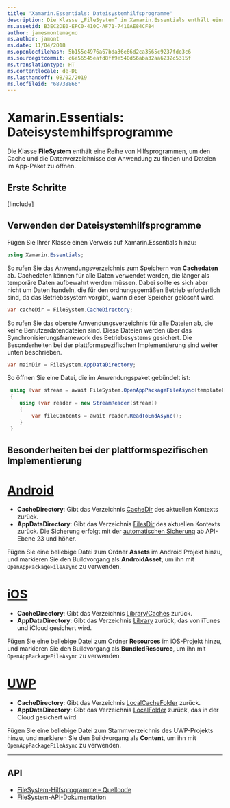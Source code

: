 ```yaml
---
title: 'Xamarin.Essentials: Dateisystemhilfsprogramme'
description: Die Klasse „FileSystem“ in Xamarin.Essentials enthält eine Reihe von Hilfsprogrammen, um den Cache und die Datenverzeichnisse der Anwendung zu finden und Dateien im App-Paket zu öffnen.
ms.assetid: B3EC2DE0-EFC0-410C-AF71-7410AE84CF84
author: jamesmontemagno
ms.author: jamont
ms.date: 11/04/2018
ms.openlocfilehash: 5b155e4976a67bda36e66d2ca3565c9237fde3c6
ms.sourcegitcommit: c6e56545eafd8ff9e540d56aba32aa6232c5315f
ms.translationtype: HT
ms.contentlocale: de-DE
ms.lasthandoff: 08/02/2019
ms.locfileid: "68738866"
---
```

# <a name="xamarinessentials-file-system-helpers"></a>Xamarin.Essentials: Dateisystemhilfsprogramme

Die Klasse **FileSystem** enthält eine Reihe von Hilfsprogrammen, um den Cache und die Datenverzeichnisse der Anwendung zu finden und Dateien im App-Paket zu öffnen.

## <a name="get-started"></a>Erste Schritte

[!include[](~/essentials/includes/get-started.md)]

## <a name="using-file-system-helpers"></a>Verwenden der Dateisystemhilfsprogramme

Fügen Sie Ihrer Klasse einen Verweis auf Xamarin.Essentials hinzu:

```csharp
using Xamarin.Essentials;
```

So rufen Sie das Anwendungsverzeichnis zum Speichern von **Cachedaten** ab. Cachedaten können für alle Daten verwendet werden, die länger als temporäre Daten aufbewahrt werden müssen. Dabei sollte es sich aber nicht um Daten handeln, die für den ordnungsgemäßen Betrieb erforderlich sind, da das Betriebssystem vorgibt, wann dieser Speicher gelöscht wird.

```csharp
var cacheDir = FileSystem.CacheDirectory;
```

So rufen Sie das oberste Anwendungsverzeichnis für alle Dateien ab, die keine Benutzerdatendateien sind. Diese Dateien werden über das Synchronisierungsframework des Betriebssystems gesichert. Die Besonderheiten bei der plattformspezifischen Implementierung sind weiter unten beschrieben.

```csharp
var mainDir = FileSystem.AppDataDirectory;
```

So öffnen Sie eine Datei, die im Anwendungspaket gebündelt ist:

```csharp
 using (var stream = await FileSystem.OpenAppPackageFileAsync(templateFileName))
 {
    using (var reader = new StreamReader(stream))
    {
        var fileContents = await reader.ReadToEndAsync();
    }
 }
```

## <a name="platform-implementation-specifics"></a>Besonderheiten bei der plattformspezifischen Implementierung

# <a name="androidtabandroid"></a>[Android](#tab/android)

- **CacheDirectory**: Gibt das Verzeichnis [CacheDir](https://developer.android.com/reference/android/content/Context.html#getCacheDir) des aktuellen Kontexts zurück.
- **AppDataDirectory**: Gibt das Verzeichnis [FilesDir](https://developer.android.com/reference/android/content/Context.html#getFilesDir) des aktuellen Kontexts zurück. Die Sicherung erfolgt mit der [automatischen Sicherung](https://developer.android.com/guide/topics/data/autobackup.html) ab API-Ebene 23 und höher.

Fügen Sie eine beliebige Datei zum Ordner **Assets** im Android Projekt hinzu, und markieren Sie den Buildvorgang als **AndroidAsset**, um ihn mit `OpenAppPackageFileAsync` zu verwenden.

# <a name="iostabios"></a>[iOS](#tab/ios)

- **CacheDirectory**: Gibt das Verzeichnis [Library/Caches](https://developer.apple.com/library/content/documentation/FileManagement/Conceptual/FileSystemProgrammingGuide/FileSystemOverview/FileSystemOverview.html) zurück.
- **AppDataDirectory**: Gibt das Verzeichnis [Library](https://developer.apple.com/library/content/documentation/FileManagement/Conceptual/FileSystemProgrammingGuide/FileSystemOverview/FileSystemOverview.html) zurück, das von iTunes und iCloud gesichert wird.

Fügen Sie eine beliebige Datei zum Ordner **Resources** im iOS-Projekt hinzu, und markieren Sie den Buildvorgang als **BundledResource**, um ihn mit `OpenAppPackageFileAsync` zu verwenden.

# <a name="uwptabuwp"></a>[UWP](#tab/uwp)

- **CacheDirectory**: Gibt das Verzeichnis [LocalCacheFolder](https://docs.microsoft.com/uwp/api/windows.storage.applicationdata.localcachefolder#Windows_Storage_ApplicationData_LocalCacheFolder) zurück.
- **AppDataDirectory**: Gibt das Verzeichnis [LocalFolder](https://docs.microsoft.com/uwp/api/windows.storage.applicationdata.localfolder#Windows_Storage_ApplicationData_LocalFolder) zurück, das in der Cloud gesichert wird.

Fügen Sie eine beliebige Datei zum Stammverzeichnis des UWP-Projekts hinzu, und markieren Sie den Buildvorgang als **Content**, um ihn mit `OpenAppPackageFileAsync` zu verwenden.

--------------

## <a name="api"></a>API

- [FileSystem-Hilfsprogramme – Quellcode](https://github.com/xamarin/Essentials/tree/master/Xamarin.Essentials/FileSystem)
- [FileSystem-API-Dokumentation](xref:Xamarin.Essentials.FileSystem)
